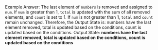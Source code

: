 Example Answer:
The last element of `numbers` is removed and assigned to `num`. If `num` is greater than 1, `total` is updated with the sum of all removed elements, and `count` is set to 1. If `num` is not greater than 1, `total` and `count` remain unchanged. Therefore, the Output State is: numbers have the last element removed, total is updated based on the conditions, count is updated based on the conditions.
Output State: **numbers have the last element removed, total is updated based on the conditions, count is updated based on the conditions**